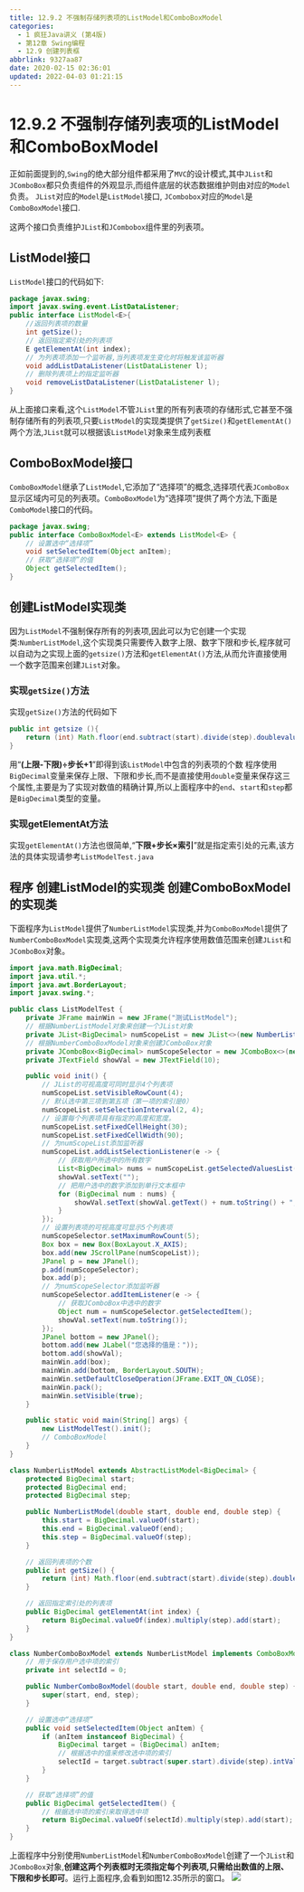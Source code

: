 ```yaml
---
title: 12.9.2 不强制存储列表项的ListModel和ComboBoxModel
categories: 
  - 1 疯狂Java讲义 (第4版)
  - 第12章 Swing编程
  - 12.9 创建列表框
abbrlink: 9327aa87
date: 2020-02-15 02:36:01
updated: 2022-04-03 01:21:15
---
```

# 12.9.2 不强制存储列表项的ListModel和ComboBoxModel
正如前面提到的,`Swing`的绝大部分组件都采用了`MVC`的设计模式,其中`JList`和`JComboBox`都只负责组件的外观显示,而组件底层的状态数据维护则由对应的`Model`负责。
`JList`对应的`Model`是`ListModel`接口,
`JCombobox`对应的`Model`是`ComboBoxModel`接口.

这两个接口负责维护`JList`和`JCombobox`组件里的列表项。
## ListModel接口
`ListModel`接口的代码如下:
```java
package javax.swing;
import javax.swing.event.ListDataListener;
public interface ListModel<E>{
    //返回列表项的数量
    int getSize();
    // 返回指定索引处的列表项
    E getElementAt(int index);
    // 为列表项添加一个监听器,当列表项发生变化时将触发该监听器
    void addListDataListener(ListDataListener l);
    // 删除列表项上的指定监听器
    void removeListDataListener(ListDataListener l);
}
```
从上面接口来看,这个`ListModel`不管`JList`里的所有列表项的存储形式,它甚至不强制存储所有的列表项,只要`ListModel`的实现类提供了`getSize()`和`getElementAt()`两个方法,`JList`就可以根据该`ListModel`对象来生成列表框
## ComboBoxModel接口
`ComboBoxModel`继承了`ListModel`,它添加了“选择项”的概念,选择项代表`JComboBox`显示区域内可见的列表项。`ComboBoxModel`为“选择项”提供了两个方法,下面是`ComboModel`接口的代码。
```java
package javax.swing;
public interface ComboBoxModel<E> extends ListModel<E> {
    // 设置选中“选择项”
    void setSelectedItem(Object anItem);
    // 获取“选择项”的值
    Object getSelectedItem();
}
```
## 创建ListModel实现类
因为`ListModel`不强制保存所有的列表项,因此可以为它创建一个实现类:`NumberListModel`,这个实现类只需要传入数字上限、数字下限和步长,程序就可以自动为之实现上面的`getsize()`方法和`getElementAt()`方法,从而允许直接使用一个数字范围来创建`JList`对象。
### 实现`getSize()`方法
实现`getSize()`方法的代码如下
```java
public int getsize (){
    return (int) Math.floor(end.subtract(start).divide(step).doublevalue())+ 1;
}
```
用“**(上限-下限)÷步长+1**”即得到该`ListModel`中包含的列表项的个数
程序使用`BigDecimal`变量来保存上限、下限和步长,而不是直接使用`double`变量来保存这三个属性,主要是为了实现对数值的精确计算,所以上面程序中的`end`、`start`和`step`都是`BigDecimal`类型的变量。
### 实现getElementAt方法
实现`getElementAt()`方法也很简单,“**下限+步长×索引**”就是指定索引处的元素,该方法的具体实现请参考`ListModelTest.java`

## 程序 创建ListModel的实现类 创建ComboBoxModel的实现类
下面程序为`ListModel`提供了`NumberListModel`实现类,并为`ComboBoxModel`提供了`NumberComboBoxModel`实现类,这两个实现类允许程序使用数值范围来创建`JList`和`JComboBox`对象。
```java
import java.math.BigDecimal;
import java.util.*;
import java.awt.BorderLayout;
import javax.swing.*;

public class ListModelTest {
    private JFrame mainWin = new JFrame("测试ListModel");
    // 根据NumberListModel对象来创建一个JList对象
    private JList<BigDecimal> numScopeList = new JList<>(new NumberListModel(1, 21, 2));
    // 根据NumberComboBoxModel对象来创建JComboBox对象
    private JComboBox<BigDecimal> numScopeSelector = new JComboBox<>(new NumberComboBoxModel(0.1, 1.2, 0.1));
    private JTextField showVal = new JTextField(10);

    public void init() {
        // JList的可视高度可同时显示4个列表项
        numScopeList.setVisibleRowCount(4);
        // 默认选中第三项到第五项（第一项的索引是0）
        numScopeList.setSelectionInterval(2, 4);
        // 设置每个列表项具有指定的高度和宽度。
        numScopeList.setFixedCellHeight(30);
        numScopeList.setFixedCellWidth(90);
        // 为numScopeList添加监听器
        numScopeList.addListSelectionListener(e -> {
            // 获取用户所选中的所有数字
            List<BigDecimal> nums = numScopeList.getSelectedValuesList();
            showVal.setText("");
            // 把用户选中的数字添加到单行文本框中
            for (BigDecimal num : nums) {
                showVal.setText(showVal.getText() + num.toString() + ", ");
            }
        });
        // 设置列表项的可视高度可显示5个列表项
        numScopeSelector.setMaximumRowCount(5);
        Box box = new Box(BoxLayout.X_AXIS);
        box.add(new JScrollPane(numScopeList));
        JPanel p = new JPanel();
        p.add(numScopeSelector);
        box.add(p);
        // 为numScopeSelector添加监听器
        numScopeSelector.addItemListener(e -> {
            // 获取JComboBox中选中的数字
            Object num = numScopeSelector.getSelectedItem();
            showVal.setText(num.toString());
        });
        JPanel bottom = new JPanel();
        bottom.add(new JLabel("您选择的值是："));
        bottom.add(showVal);
        mainWin.add(box);
        mainWin.add(bottom, BorderLayout.SOUTH);
        mainWin.setDefaultCloseOperation(JFrame.EXIT_ON_CLOSE);
        mainWin.pack();
        mainWin.setVisible(true);
    }

    public static void main(String[] args) {
        new ListModelTest().init();
        // ComboBoxModel
    }
}

class NumberListModel extends AbstractListModel<BigDecimal> {
    protected BigDecimal start;
    protected BigDecimal end;
    protected BigDecimal step;

    public NumberListModel(double start, double end, double step) {
        this.start = BigDecimal.valueOf(start);
        this.end = BigDecimal.valueOf(end);
        this.step = BigDecimal.valueOf(step);
    }

    // 返回列表项的个数
    public int getSize() {
        return (int) Math.floor(end.subtract(start).divide(step).doubleValue()) + 1;
    }

    // 返回指定索引处的列表项
    public BigDecimal getElementAt(int index) {
        return BigDecimal.valueOf(index).multiply(step).add(start);
    }
}

class NumberComboBoxModel extends NumberListModel implements ComboBoxModel<BigDecimal> {
    // 用于保存用户选中项的索引
    private int selectId = 0;

    public NumberComboBoxModel(double start, double end, double step) {
        super(start, end, step);
    }

    // 设置选中“选择项”
    public void setSelectedItem(Object anItem) {
        if (anItem instanceof BigDecimal) {
            BigDecimal target = (BigDecimal) anItem;
            // 根据选中的值来修改选中项的索引
            selectId = target.subtract(super.start).divide(step).intValue();
        }
    }

    // 获取“选择项”的值
    public BigDecimal getSelectedItem() {
        // 根据选中项的索引来取得选中项
        return BigDecimal.valueOf(selectId).multiply(step).add(start);
    }
}
```
上面程序中分别使用`NumberListModel`和`NumberComboBoxModel`创建了一个`JList`和`JComboBox`对象,**创建这两个列表框时无须指定每个列表项,只需给出数值的上限、下限和步长即可**。运行上面程序,会看到如图12.35所示的窗口。
![](https://raw.githubusercontent.com/lanlan2017/images/master/CrazyJavaHandout4/Chapter12/12.9.2/1.png)
<!-- CrazyJavaHandout4/Chapter12/12.9.2/ -->
